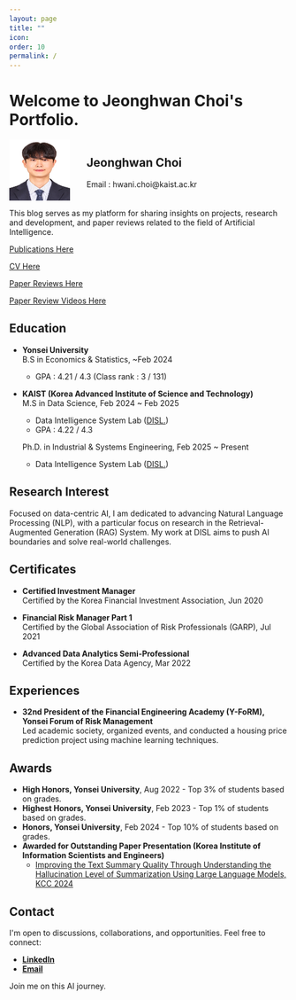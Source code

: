 ```yaml
---
layout: page
title: ""
icon: 
order: 10
permalink: /
---
```


# **Welcome to Jeonghwan Choi's Portfolio.**

<div style="display: flex; align-items: flex-start;">
  <img src="/assets/img/profile1.jpeg" style="margin-right: 30px; flex-shrink: 0; margin-bottom: 0;" alt="Jeonghwan Choi" width="110" height="110">
  <div>
    <h2>Jeonghwan Choi</h2>
    <p>Email : hwani.choi@kaist.ac.kr</p>
  </div>
</div>

This blog serves as my platform for sharing insights on projects, research and development, and paper reviews related to the field of Artificial Intelligence.

[Publications Here](https://hwaaaaanii.github.io/Publications/)

[CV Here](https://drive.google.com/file/d/1PQXFSbPzx8I_vQUb68TKfE0LnVzzYd_a/view?usp=sharing)

[Paper Reviews Here](https://hwaaaaanii.github.io/paper-reviews/)

[Paper Review Videos Here](https://hwaaaaanii.github.io/Paper-Review-Videos/)

## Education

- **Yonsei University**  
  B.S in Economics & Statistics, ~Feb 2024
  - GPA : 4.21 / 4.3 (Class rank : 3 / 131)

- **KAIST (Korea Advanced Institute of Science and Technology)**  
  M.S in Data Science, Feb 2024 ~ Feb 2025
  - Data Intelligence System Lab ([DISL.](https://disl-lab.github.io))
  - GPA : 4.22 / 4.3

  Ph.D. in Industrial & Systems Engineering, Feb 2025 ~ Present
  - Data Intelligence System Lab ([DISL.](https://disl-lab.github.io))

## Research Interest

Focused on data-centric AI, I am dedicated to advancing Natural Language Processing (NLP), with a particular focus on research in the Retrieval-Augmented Generation (RAG) System. My work at DISL aims to push AI boundaries and solve real-world challenges.


## Certificates

- **Certified Investment Manager**  
  Certified by the Korea Financial Investment Association, Jun 2020

- **Financial Risk Manager Part 1**  
  Certified by the Global Association of Risk Professionals (GARP), Jul 2021

- **Advanced Data Analytics Semi-Professional**  
  Certified by the Korea Data Agency, Mar 2022

## Experiences

- **32nd President of the Financial Engineering Academy (Y-FoRM), Yonsei Forum of Risk Management**  
  Led academic society, organized events, and conducted a housing price prediction project using machine learning techniques.

## Awards

- **High Honors, Yonsei University**, Aug 2022 - Top 3% of students based on grades.
- **Highest Honors, Yonsei University**, Feb 2023 - Top 1% of students based on grades.
- **Honors, Yonsei University**, Feb 2024 - Top 10% of students based on grades.
- **Awarded for Outstanding Paper Presentation (Korea Institute of Information Scientists and Engineers)**
  - [Improving the Text Summary Quality Through Understanding the Hallucination Level of Summarization Using Large Language Models, KCC 2024](https://www.dbpia.co.kr/journal/articleDetail?nodeId=NODE11861883)


## Contact

I'm open to discussions, collaborations, and opportunities. Feel free to connect:

- [**LinkedIn**](https://www.linkedin.com/in/hwaaaaanii)
- [**Email**](mailto:hwani.choi@kaist.ac.kr)
<!-- - [**Instagram**](https://www.instagram.com/hwaaaaanii) -->

Join me on this AI journey.